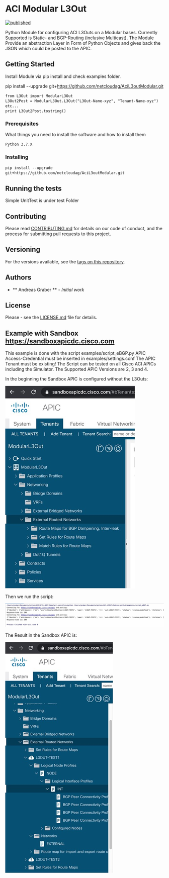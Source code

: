 # ACI Modular L3Out

[![published](https://static.production.devnetcloud.com/codeexchange/assets/images/devnet-published.svg)](https://developer.cisco.com/codeexchange/github/repo/netcloudag/AciL3outModular)

Python Module for configuring ACI L3Outs on a Modular bases.
Currently Supported is Static- and BGP-Routing (inclusive Multicast). 
The Module Provide an abstraction Layer in Form of Python Objects and gives back 
the JSON which could be posted to the APIC.

## Getting Started

Install Module via pip install and check examples folder.

pip install --upgrade git+https://github.com/netcloudag/AciL3outModular.git

```
from L3Out import ModularL3Out
L3Out2Post = ModularL3Out.L3Out("L3Out-Name-xyz", "Tenant-Name-xyz")
etc...
print L3Out2Post.tostring()
```

### Prerequisites

What things you need to install the software and how to install them

```
Python 3.7.X
```

### Installing

```
pip install --upgrade git+https://github.com/netcloudag/AciL3outModular.git
```

## Running the tests

Simple UnitTest is under test Folder

## Contributing

Please read [CONTRIBUTING.md](https://github.com/netcloudag/AciL3outModular/blob/master/CONTRIBUTING.md) for details on our code 
of conduct, and the process for submitting pull requests to this project.

## Versioning

For the versions available, see the [tags on this repository](https://github.com/netcloudag/AciL3outModular/tags). 

## Authors

* ** Andreas Graber ** - *Initial work*

## License

Please - see the [LICENSE.md](https://github.com/netcloudag/AciL3outModular/blob/master/LICENSE.md) file for details. 


## Example with Sandbox https://sandboxapicdc.cisco.com

This example is done with the script examples/script_eBGP.py
APIC Access-Credential must be inserted in examples/settings.conf
The APIC Tenant must be existing!
The Script can be tested on all Cisco ACI APICs including the Simulator. The Supported APIC Versions are 2, 3 and 4.

In the beginning the Sandbox APIC is configured without the L3Outs:

![Fabric Tenant](/docs/images/clean_fabric.jpg)

Then we run the script:

![Script Output](/docs/images/script_run.jpg)

The Result in the Sandbox APIC is:

![L3Out posted](/docs/images/after_post.jpg)




